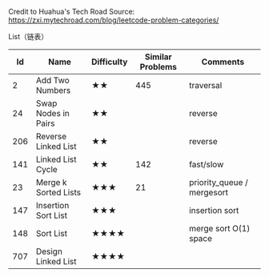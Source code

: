 Credit to Huahua's Tech Road
Source: https://zxi.mytechroad.com/blog/leetcode-problem-categories/

List（链表）

| Id | Name | Difficulty | Similar Problems |	Comments |
| --- | ----- | ---------- | ---------------- | --------- |
|2	|Add Two Numbers	|★★|	445	|						traversal|
|24	|Swap Nodes in Pairs|	★★|		|						reverse|
|206|	Reverse Linked List|	★★|		|						reverse|
|141|	Linked List Cycle	|★★|	142	|						fast/slow|
|23	|Merge k Sorted Lists|	★★★|	21|							priority_queue / mergesort|
|147|	Insertion Sort List	|★★★|			|					insertion sort|
|148|	Sort List	|★★★★|							|	merge sort O(1) space|
|707|	Design Linked List|	★★★★|				|				|

